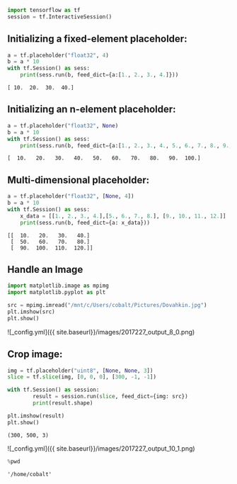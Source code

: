 

```python
import tensorflow as tf
session = tf.InteractiveSession()
```

## Initializing a fixed-element placeholder:


```python
a = tf.placeholder("float32", 4)
b = a * 10
with tf.Session() as sess:
    print(sess.run(b, feed_dict={a:[1., 2., 3., 4.]}))
```

    [ 10.  20.  30.  40.]


## Initializing an n-element placeholder:


```python
a = tf.placeholder("float32", None)
b = a * 10
with tf.Session() as sess:
    print(sess.run(b, feed_dict={a:[1., 2., 3., 4., 5., 6., 7., 8., 9., 10.]}))
```

    [  10.   20.   30.   40.   50.   60.   70.   80.   90.  100.]


## Multi-dimensional placeholder:


```python
a = tf.placeholder("float32", [None, 4])
b = a * 10
with tf.Session() as sess:
    x_data = [[1., 2., 3., 4.],[5., 6., 7., 8.], [9., 10., 11., 12.]]
    print(sess.run(b, feed_dict={a: x_data}))
```

    [[  10.   20.   30.   40.]
     [  50.   60.   70.   80.]
     [  90.  100.  110.  120.]]


## Handle an Image


```python
import matplotlib.image as mpimg
import matplotlib.pyplot as plt

src = mpimg.imread("/mnt/c/Users/cobalt/Pictures/Dovahkin.jpg")
plt.imshow(src)
plt.show()
```


![_config.yml]({{ site.baseurl}}/images/2017227_output_8_0.png)


## Crop image:


```python
img = tf.placeholder("uint8", [None, None, 3])
slice = tf.slice(img, [0, 0, 0], [300, -1, -1])

with tf.Session() as session:
        result = session.run(slice, feed_dict={img: src})
        print(result.shape)

plt.imshow(result)
plt.show()
```

    (300, 500, 3)



![_config.yml]({{ site.baseurl}}/images/2017227_output_10_1.png)



```python
%pwd
```




    '/home/cobalt'


